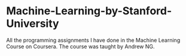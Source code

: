 # Machine-Learning-by-Stanford-University
All the programming assignments I have done in the Machine Learning Course on Coursera. The course was taught by Andrew NG.
